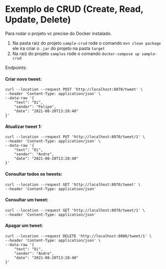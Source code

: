 # Exemplo de CRUD (Create, Read, Update, Delete)

Para rodar o projeto vc precise do Docker instalado.

1. Na pasta raiz do projeto `sample-crud` rode o comando ```mvn clean package``` ele ira criar o `.jar` do projeto na pasta `target`
2. Na raiz do projeto `samples` rode o comando ```docker-compose up sample-crud```

Endpoints:

#### Criar novo tweet:
```shell
curl --location --request POST 'http://localhost:8070/tweet' \
--header 'Content-Type: application/json' \
--data-raw '{
    "text": "Oi",
    "sender": "Felipe",
    "date": "2021-08-20T13:28:40"
}'
```

#### Atualizar tweet 1:
```shell
curl --location --request PUT 'http://localhost:8070/tweet/1' \
--header 'Content-Type: application/json' \
--data-raw '{
    "text": "Oi",
    "sender": "Andre",
    "date": "2021-08-20T13:28:40"
}'
```

#### Consultar todos os tweets:
```shell
curl --location --request GET 'http://localhost:8070/tweet' \
--header 'Content-Type: application/json'
```

#### Consultar um tweet:
```shell
curl --location --request GET 'http://localhost:8070/tweet/1' \
--header 'Content-Type: application/json'
```

#### Apagar um tweet:
```shell
curl --location --request DELETE 'http://localhost:8080/tweet/1' \
--header 'Content-Type: application/json' \
--data-raw '{
    "text": "Oi",
    "sender": "Andre",
    "date": "2021-08-20T13:28:40"
}'
```
